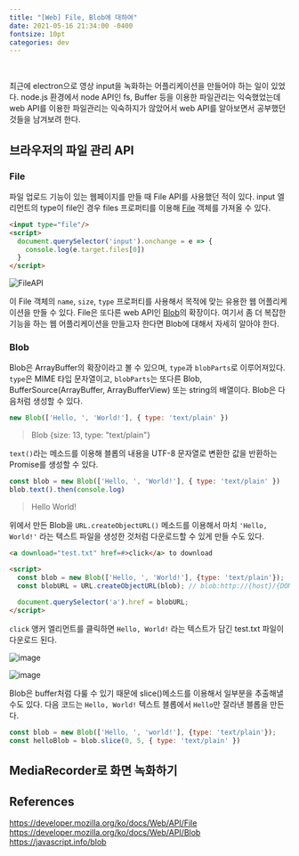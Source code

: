 ```yaml
---
title: "[Web] File, Blob에 대하여"
date: 2021-05-16 21:34:00 -0400
fontsize: 10pt
categories: dev
---
```


<br>

최근에 electron으로 영상 input을 녹화하는 어플리케이션을 만들어야 하는 일이 있었다. node.js 환경에서 node API인 fs, Buffer 등을 이용한 파일관리는 익숙했었는데 web API를 이용한 파일관리는 익숙하지가 않았어서 web API를 알아보면서 공부했던 것들을 남겨보려 한다.

## 브라우저의 파일 관리 API

### File

파일 업로드 기능이 있는 웹페이지를 만들 때 File API를 사용했던 적이 있다. input 엘리먼트의 type이 file인 경우 files 프로퍼티를 이용해 [File](https://developer.mozilla.org/ko/docs/Web/API/File) 객체를 가져올 수 있다.

```html
<input type="file"/>
<script>
  document.querySelector('input').onchange = e => {
    console.log(e.target.files[0])
  }
</script>
```

![FileAPI](https://user-images.githubusercontent.com/50684454/118397349-776a5280-b68e-11eb-8298-a032cbffdab7.png)

이 File 객체의 `name`, `size`, `type` 프로퍼티를 사용해서 목적에 맞는 유용한 웹 어플리케이션을 만들 수 있다. File은 또다른 web API인 [Blob](https://developer.mozilla.org/ko/docs/Web/API/Blob)의 확장이다. 여기서 좀 더 복잡한 기능을 하는 웹 어플리케이션을 만들고자 한다면 Blob에 대해서 자세히 알아야 한다.

### Blob

Blob은 ArrayBuffer의 확장이라고 볼 수 있으며, `type`과 `blobParts`로 이루어져있다. `type`은 MIME 타입 문자열이고, `blobParts`는 또다른 Blob, BufferSource(ArrayBuffer, ArrayBufferView) 또는 string의 배열이다. Blob은 다음처럼 생성할 수 있다.

```javascript
new Blob(['Hello, ', 'World!'], { type: 'text/plain' })
```
> Blob {size: 13, type: "text/plain"}  

`text()`라는 메소드를 이용해 블롭의 내용을 UTF-8 문자열로 변환한 값을 반환하는 Promise를 생성할 수 있다.

```javascript
const blob = new Blob(['Hello, ', 'World!'], { type: 'text/plain' })
blob.text().then(console.log)
```
> Hello World!  

위에서 만든 Blob을 `URL.createObjectURL()` 메소드를 이용해서 마치 `'Hello, World!'` 라는 텍스트 파일을 생성한 것처럼 다운로드할 수 있게 만들 수도 있다.

```html
<a download="test.txt" href=#>click</a> to download

<script>
  const blob = new Blob(['Hello, ', 'World!'], {type: 'text/plain'});
  const blobURL = URL.createObjectURL(blob); // blob:http://{host}/{DOMString}
  
  document.querySelector('a').href = blobURL;
</script>
```

`click` 앵커 엘리먼트를 클릭하면 `Hello, World!` 라는 텍스트가 담긴 test.txt 파일이 다운로드 된다.

![image](https://user-images.githubusercontent.com/50684454/118517421-26cc2580-b772-11eb-9d7f-3bd40dc0dfd4.png)

![image](https://user-images.githubusercontent.com/50684454/118517773-7a3e7380-b772-11eb-976a-bd46c3192f38.png)

Blob은 buffer처럼 다룰 수 있기 때문에 slice()메소드를 이용해서 일부분을 추출해낼 수도 있다. 다음 코드는 `Hello, World!` 텍스트 블롭에서 `Hello`만 잘라낸 블롭을 만든다.

```javascript
const blob = new Blob(['Hello, ', 'world!'], {type: 'text/plain'});
const helloBlob = blob.slice(0, 5, { type: 'text/plain' })
```

## MediaRecorder로 화면 녹화하기

## References
<https://developer.mozilla.org/ko/docs/Web/API/File>
<https://developer.mozilla.org/ko/docs/Web/API/Blob>
<https://javascript.info/blob>